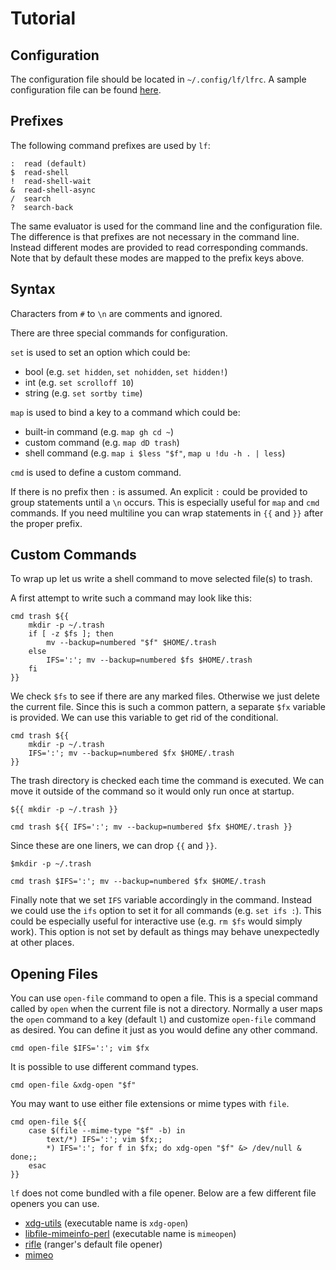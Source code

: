# Tutorial

## Configuration

The configuration file should be located in `~/.config/lf/lfrc`.
A sample configuration file can be found [here](/etc/lfrc.example).

## Prefixes

The following command prefixes are used by `lf`:

    :  read (default)
    $  read-shell
    !  read-shell-wait
    &  read-shell-async
    /  search
    ?  search-back

The same evaluator is used for the command line and the configuration file.
The difference is that prefixes are not necessary in the command line.
Instead different modes are provided to read corresponding commands.
Note that by default these modes are mapped to the prefix keys above.

## Syntax

Characters from `#` to `\n` are comments and ignored.

There are three special commands for configuration.

`set` is used to set an option which could be:

- bool (e.g. `set hidden`, `set nohidden`, `set hidden!`)
- int (e.g. `set scrolloff 10`)
- string (e.g. `set sortby time`)

`map` is used to bind a key to a command which could be:

- built-in command (e.g. `map gh cd ~`)
- custom command (e.g. `map dD trash`)
- shell command (e.g. `map i $less "$f"`, `map u !du -h . | less`)

`cmd` is used to define a custom command.

If there is no prefix then `:` is assumed.
An explicit `:` could be provided to group statements until a `\n` occurs.
This is especially useful for `map` and `cmd` commands.
If you need multiline you can wrap statements in `{{` and `}}` after the proper prefix.

## Custom Commands

To wrap up let us write a shell command to move selected file(s) to trash.

A first attempt to write such a command may look like this:

    cmd trash ${{
        mkdir -p ~/.trash
        if [ -z $fs ]; then
            mv --backup=numbered "$f" $HOME/.trash
        else
            IFS=':'; mv --backup=numbered $fs $HOME/.trash
        fi
    }}

We check `$fs` to see if there are any marked files.
Otherwise we just delete the current file.
Since this is such a common pattern, a separate `$fx` variable is provided.
We can use this variable to get rid of the conditional.

    cmd trash ${{
        mkdir -p ~/.trash
        IFS=':'; mv --backup=numbered $fx $HOME/.trash
    }}

The trash directory is checked each time the command is executed.
We can move it outside of the command so it would only run once at startup.

    ${{ mkdir -p ~/.trash }}

    cmd trash ${{ IFS=':'; mv --backup=numbered $fx $HOME/.trash }}

Since these are one liners, we can drop `{{` and `}}`.

    $mkdir -p ~/.trash

    cmd trash $IFS=':'; mv --backup=numbered $fx $HOME/.trash

Finally note that we set `IFS` variable accordingly in the command.
Instead we could use the `ifs` option to set it for all commands (e.g. `set ifs :`).
This could be especially useful for interactive use (e.g. `rm $fs` would simply work).
This option is not set by default as things may behave unexpectedly at other places.

## Opening Files

You can use `open-file` command to open a file.
This is a special command called by `open` when the current file is not a directory.
Normally a user maps the `open` command to a key (default `l`) and customize `open-file` command as desired.
You can define it just as you would define any other command.

    cmd open-file $IFS=':'; vim $fx

It is possible to use different command types.

    cmd open-file &xdg-open "$f"

You may want to use either file extensions or mime types with `file`.

    cmd open-file ${{
        case $(file --mime-type "$f" -b) in
            text/*) IFS=':'; vim $fx;;
            *) IFS=':'; for f in $fx; do xdg-open "$f" &> /dev/null & done;;
        esac
    }}

`lf` does not come bundled with a file opener.
Below are a few different file openers you can use.

- [xdg-utils](https://www.freedesktop.org/wiki/Software/xdg-utils/) (executable name is `xdg-open`)
- [libfile-mimeinfo-perl](https://metacpan.org/release/File-MimeInfo) (executable name is `mimeopen`)
- [rifle](http://ranger.nongnu.org/) (ranger's default file opener)
- [mimeo](http://xyne.archlinux.ca/projects/mimeo/)
